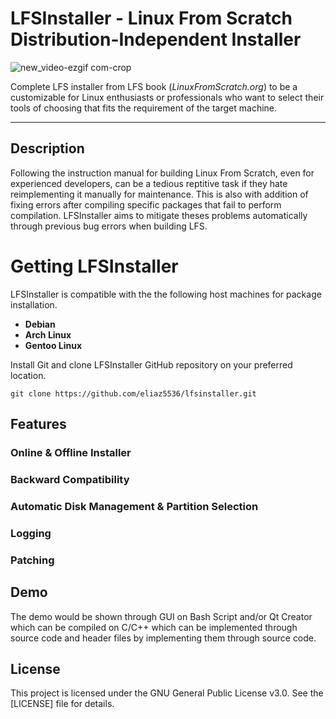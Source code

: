 # LFSInstaller - Linux From Scratch Distribution-Independent Installer

![new_video-ezgif com-crop](https://github.com/user-attachments/assets/72c916b2-268c-49a4-a3c7-a00c1f8a1659)

Complete LFS installer from LFS book (_LinuxFromScratch.org_) to be a customizable for Linux enthusiasts or professionals who want to select their tools of choosing that fits the requirement of the target machine.

----------------------------------------------------------------------------------------------------------------------------

## Description
Following the instruction manual for building Linux From Scratch, even for experienced developers, can be a tedious reptitive task if they hate reimplementing it manually for maintenance. This is also with addition of fixing errors after compiling specific packages that fail to perform compilation. LFSInstaller aims to mitigate theses problems automatically through previous bug errors when building LFS.

# Getting LFSInstaller
LFSInstaller is compatible with the the following host machines for package installation. 
- **Debian**
- **Arch Linux**
- **Gentoo Linux**

Install Git and clone LFSInstaller GitHub repository on your preferred location.
```
git clone https://github.com/eliaz5536/lfsinstaller.git
```

## Features
### Online & Offline Installer




### Backward Compatibility




### Automatic Disk Management & Partition Selection




### Logging




### Patching 



## Demo
The demo would be shown through GUI on Bash Script and/or Qt Creator which can be compiled on C/C++ which can be implemented through source code and header files by implementing them through source code.

## License
This project is licensed under the GNU General Public License v3.0. See the [LICENSE] file for details.
